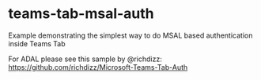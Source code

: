 # teams-tab-msal-auth
Example demonstrating the simplest way to do MSAL based authentication inside Teams Tab

For ADAL please see this sample by @richdizz: https://github.com/richdizz/Microsoft-Teams-Tab-Auth
